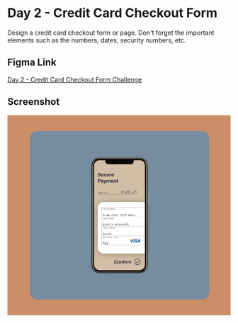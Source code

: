 # Day 2 - Credit Card Checkout Form

Design a credit card checkout form or page. Don't forget the important elements such as the numbers, dates, security numbers, etc.

## Figma Link

[Day 2 - Credit Card Checkout Form Challenge](https://www.figma.com/file/c8xClndh6EGR0XhMfCPzbE/Day-2?node-id=0%3A1)

## Screenshot

![Credit Card Checkout Form](./day-2.png)
